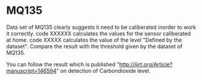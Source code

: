 # MQ135 
Data set of MQ135 clearly suggests it need to be caliberated inorder to work it correctly.
    code XXXXXX calculates the values for the sensor caliberated at home.
    code XXXXX  calculates the value of the level "Defined by the dataset".
        Compare the result with the threshold given by the dataset of MQ135.
        
You can follow the result which is published "http://ijirt.org/Article?manuscript=146594" on detection of Carbondioxide level.
